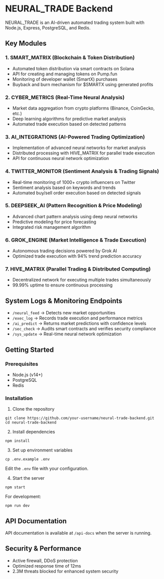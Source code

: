 # NEURAL_TRADE Backend

NEURAL_TRADE is an AI-driven automated trading system built with Node.js, Express, PostgreSQL, and Redis.

## Key Modules

### 1. SMART_MATRIX (Blockchain & Token Distribution)
- Automated token distribution via smart contracts on Solana
- API for creating and managing tokens on Pump.fun
- Monitoring of developer wallet (SmartX) purchases
- Buyback and burn mechanism for $SMARTX using generated profits

### 2. CYBER_METRICS (Real-Time Neural Analysis)
- Market data aggregation from crypto platforms (Binance, CoinGecko, etc.)
- Deep learning algorithms for predictive market analysis
- Automated trade execution based on detected patterns

### 3. AI_INTEGRATIONS (AI-Powered Trading Optimization)
- Implementation of advanced neural networks for market analysis
- Distributed processing with HIVE_MATRIX for parallel trade execution
- API for continuous neural network optimization

### 4. TWITTER_MONITOR (Sentiment Analysis & Trading Signals)
- Real-time monitoring of 1000+ crypto influencers on Twitter
- Sentiment analysis based on keywords and trends
- Automated buy/sell order execution based on detected signals

### 5. DEEPSEEK_AI (Pattern Recognition & Price Modeling)
- Advanced chart pattern analysis using deep neural networks
- Predictive modeling for price forecasting
- Integrated risk management algorithm

### 6. GROK_ENGINE (Market Intelligence & Trade Execution)
- Autonomous trading decisions powered by Grok AI
- Optimized trade execution with 94% trend prediction accuracy

### 7. HIVE_MATRIX (Parallel Trading & Distributed Computing)
- Decentralized network for executing multiple trades simultaneously
- 99.99% uptime to ensure continuous processing

## System Logs & Monitoring Endpoints

- `/neural_feed` → Detects new market opportunities
- `/exec_log` → Records trade execution and performance metrics
- `/ai_predict` → Returns market predictions with confidence levels
- `/sec_check` → Audits smart contracts and verifies security compliance
- `/sys_update` → Real-time neural network optimization

## Getting Started

### Prerequisites
- Node.js (v14+)
- PostgreSQL
- Redis

### Installation

1. Clone the repository
```
git clone https://github.com/your-username/neural-trade-backend.git
cd neural-trade-backend
```

2. Install dependencies
```
npm install
```

3. Set up environment variables
```
cp .env.example .env
```
Edit the `.env` file with your configuration.

4. Start the server
```
npm start
```

For development:
```
npm run dev
```

## API Documentation

API documentation is available at `/api-docs` when the server is running.

## Security & Performance

- Active firewall, DDoS protection
- Optimized response time of 12ms
- 2.3M threats blocked for enhanced system security

